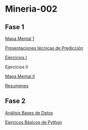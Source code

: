 # Mineria-002
## Fase 1

[Mapa Mental 1](https://github.com/SabinaCastillo/Mineria-002/blob/master/MapaMental_1_1804029.pdf)

[Presentaciones técnicas de Predicción](https://github.com/melslzr/Mineria-de-datos/blob/master/Presentacion_Prediccion_002.pdf)

[Ejercicios I](https://github.com/Ragres/Mineria-de-datos-FCFM/blob/master/Laboratorio%201%20MD%20(1).ipynb)

Ejercicios II

[Mapa Mental II](https://github.com/SabinaCastillo/Mineria-002/blob/master/MapaMental_2_1804029.pdf)

[Resumenes](https://github.com/SabinaCastillo/Mineria-002/blob/master/Resumenes_1804029.pdf)

## Fase 2

[Análisis Bases de Datos](https://github.com/SabinaCastillo/Mineria-002/blob/master/AnalisisBD_1804029.pdf)

[Ejercicos Básicos de Python](https://github.com/SabinaCastillo/Mineria-002/blob/master/PythonBasico_1804029.ipynb)
